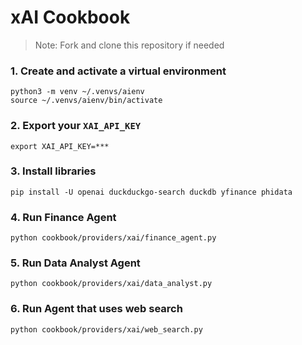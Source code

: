 # xAI Cookbook

> Note: Fork and clone this repository if needed

### 1. Create and activate a virtual environment

```shell
python3 -m venv ~/.venvs/aienv
source ~/.venvs/aienv/bin/activate
```

### 2. Export your `XAI_API_KEY`

```shell
export XAI_API_KEY=***
```

### 3. Install libraries

```shell
pip install -U openai duckduckgo-search duckdb yfinance phidata
```

### 4. Run Finance Agent

```shell
python cookbook/providers/xai/finance_agent.py
```

### 5. Run Data Analyst Agent

```shell
python cookbook/providers/xai/data_analyst.py
```

### 6. Run Agent that uses web search

```shell
python cookbook/providers/xai/web_search.py
```
